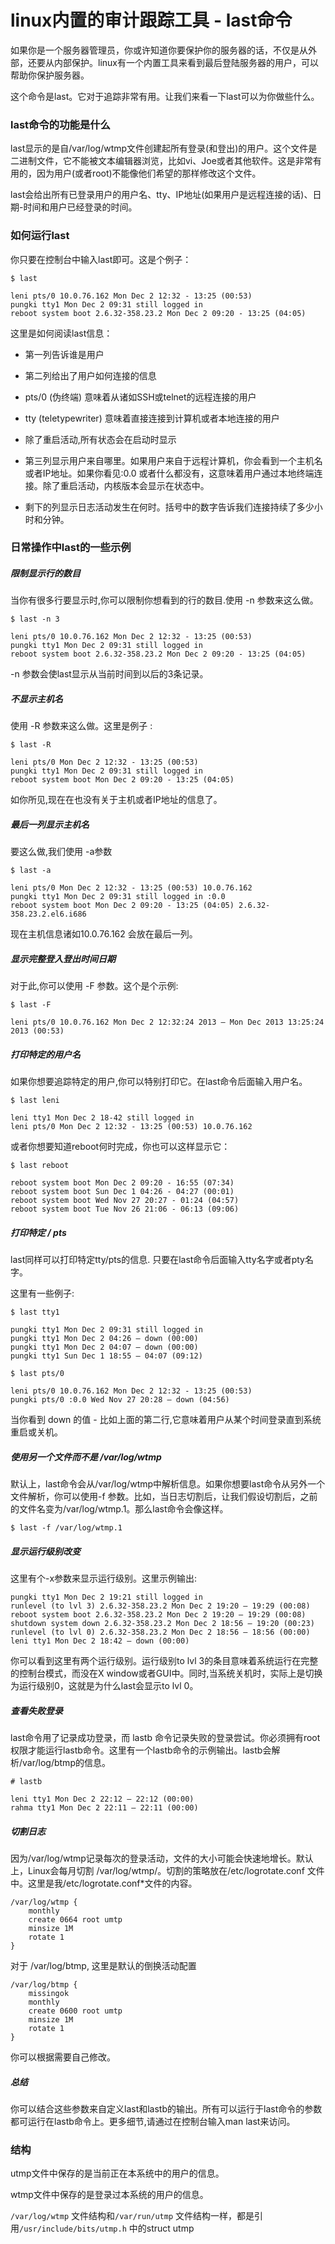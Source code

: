 linux内置的审计跟踪工具 - last命令
==============================

如果你是一个服务器管理员，你或许知道你要保护你的服务器的话，不仅是从外部，还要从内部保护。linux有一个内置工具来看到最后登陆服务器的用户，可以帮助你保护服务器。

这个命令是last。它对于追踪非常有用。让我们来看一下last可以为你做些什么。

### last命令的功能是什么

last显示的是自/var/log/wtmp文件创建起所有登录(和登出)的用户。这个文件是二进制文件，它不能被文本编辑器浏览，比如vi、Joe或者其他软件。这是非常有用的，因为用户(或者root)不能像他们希望的那样修改这个文件。

last会给出所有已登录用户的用户名、tty、IP地址(如果用户是远程连接的话)、日期-时间和用户已经登录的时间。

### 如何运行last
你只要在控制台中输入last即可。这是个例子：

    $ last

    leni pts/0 10.0.76.162 Mon Dec 2 12:32 - 13:25 (00:53)
    pungki tty1 Mon Dec 2 09:31 still logged in
    reboot system boot 2.6.32-358.23.2 Mon Dec 2 09:20 - 13:25 (04:05)

这里是如何阅读last信息：

* 第一列告诉谁是用户

* 第二列给出了用户如何连接的信息

 * pts/0 (伪终端) 意味着从诸如SSH或telnet的远程连接的用户

 * tty (teletypewriter) 意味着直接连接到计算机或者本地连接的用户

 * 除了重启活动,所有状态会在启动时显示

* 第三列显示用户来自哪里。如果用户来自于远程计算机，你会看到一个主机名或者IP地址。如果你看见:0.0 或者什么都没有，这意味着用户通过本地终端连接。除了重启活动，内核版本会显示在状态中。

* 剩下的列显示日志活动发生在何时。括号中的数字告诉我们连接持续了多少小时和分钟。

### 日常操作中last的一些示例

##### 限制显示行的数目

当你有很多行要显示时,你可以限制你想看到的行的数目.使用 -n 参数来这么做。

    $ last -n 3

    leni pts/0 10.0.76.162 Mon Dec 2 12:32 - 13:25 (00:53)
    pungki tty1 Mon Dec 2 09:31 still logged in
    reboot system boot 2.6.32-358.23.2 Mon Dec 2 09:20 - 13:25 (04:05)

-n 参数会使last显示从当前时间到以后的3条记录。

##### 不显示主机名

使用 -R 参数来这么做。这里是例子 :

    $ last -R

    leni pts/0 Mon Dec 2 12:32 - 13:25 (00:53)
    pungki tty1 Mon Dec 2 09:31 still logged in
    reboot system boot Mon Dec 2 09:20 - 13:25 (04:05)

如你所见,现在在也没有关于主机或者IP地址的信息了。

##### 最后一列显示主机名

要这么做,我们使用 -a参数

    $ last -a

    leni pts/0 Mon Dec 2 12:32 - 13:25 (00:53) 10.0.76.162
    pungki tty1 Mon Dec 2 09:31 still logged in :0.0
    reboot system boot Mon Dec 2 09:20 - 13:25 (04:05) 2.6.32-358.23.2.el6.i686

现在主机信息诸如10.0.76.162 会放在最后一列。

##### 显示完整登入登出时间日期

对于此,你可以使用 -F 参数。这个是个示例:

    $ last -F

    leni pts/0 10.0.76.162 Mon Dec 2 12:32:24 2013 – Mon Dec 2013 13:25:24 2013 (00:53)

##### 打印特定的用户名

如果你想要追踪特定的用户,你可以特别打印它。在last命令后面输入用户名。

    $ last leni

    leni tty1 Mon Dec 2 18-42 still logged in
    leni pts/0 Mon Dec 2 12:32 - 13:25 (00:53) 10.0.76.162

或者你想要知道reboot何时完成，你也可以这样显示它：

    $ last reboot

    reboot system boot Mon Dec 2 09:20 - 16:55 (07:34)
    reboot system boot Sun Dec 1 04:26 - 04:27 (00:01)
    reboot system boot Wed Nov 27 20:27 - 01:24 (04:57)
    reboot system boot Tue Nov 26 21:06 - 06:13 (09:06)

##### 打印特定 / pts

last同样可以打印特定tty/pts的信息. 只要在last命令后面输入tty名字或者pty名字。

这里有一些例子:

    $ last tty1

    pungki tty1 Mon Dec 2 09:31 still logged in
    pungki tty1 Mon Dec 2 04:26 – down (00:00)
    pungki tty1 Mon Dec 2 04:07 – down (00:00)
    pungki tty1 Sun Dec 1 18:55 – 04:07 (09:12)

    $ last pts/0

    leni pts/0 10.0.76.162 Mon Dec 2 12:32 - 13:25 (00:53)
    pungki pts/0 :0.0 Wed Nov 27 20:28 – down (04:56)

当你看到 down 的值 - 比如上面的第二行,它意味着用户从某个时间登录直到系统重启或关机。

##### 使用另一个文件而不是 /var/log/wtmp

默认上，last命令会从/var/log/wtmp中解析信息。如果你想要last命令从另外一个文件解析，你可以使用-f 参数。比如，当日志切割后，让我们假设切割后，之前的文件名变为/var/log/wtmp.1。那么last命令会像这样。

    $ last -f /var/log/wtmp.1

##### 显示运行级别改变

这里有个-x参数来显示运行级别。这里示例输出:

    pungki tty1 Mon Dec 2 19:21 still logged in
    runlevel (to lvl 3) 2.6.32-358.23.2 Mon Dec 2 19:20 – 19:29 (00:08)
    reboot system boot 2.6.32-358.23.2 Mon Dec 2 19:20 – 19:29 (00:08)
    shutdown system down 2.6.32-358.23.2 Mon Dec 2 18:56 – 19:20 (00:23)
    runlevel (to lvl 0) 2.6.32-358.23.2 Mon Dec 2 18:56 – 18:56 (00:00)
    leni tty1 Mon Dec 2 18:42 – down (00:00)

你可以看到这里有两个运行级别。运行级别to lvl 3的条目意味着系统运行在完整的控制台模式，而没在X window或者GUI中。同时,当系统关机时，实际上是切换为运行级别0，这就是为什么last会显示to lvl 0。

##### 查看失败登录

last命令用了记录成功登录，而 lastb 命令记录失败的登录尝试。你必须拥有root权限才能运行lastb命令。这里有一个lastb命令的示例输出。lastb会解析/var/log/btmp的信息。

    # lastb

    leni tty1 Mon Dec 2 22:12 – 22:12 (00:00)
    rahma tty1 Mon Dec 2 22:11 – 22:11 (00:00)

##### 切割日志

因为/var/log/wtmp记录每次的登录活动，文件的大小可能会快速地增长。默认上，Linux会每月切割 /var/log/wtmp/。切割的策略放在/etc/logrotate.conf 文件中。这里是我/etc/logrotate.conf*文件的内容。

    /var/log/wtmp {
        monthly
        create 0664 root umtp
        minsize 1M
        rotate 1
    }

对于 /var/log/btmp, 这里是默认的倒换活动配置

    /var/log/btmp {
        missingok
        monthly
        create 0600 root umtp
        minsize 1M
        rotate 1
    }

你可以根据需要自己修改。

##### 总结

你可以结合这些参数来自定义last和lastb的输出。所有可以运行于last命令的参数都可运行在lastb命令上。更多细节,请通过在控制台输入man last来访问。

### 结构

utmp文件中保存的是当前正在本系统中的用户的信息。

wtmp文件中保存的是登录过本系统的用户的信息。

`/var/log/wtmp` 文件结构和`/var/run/utmp` 文件结构一样，都是引用`/usr/include/bits/utmp.h` 中的struct utmp
